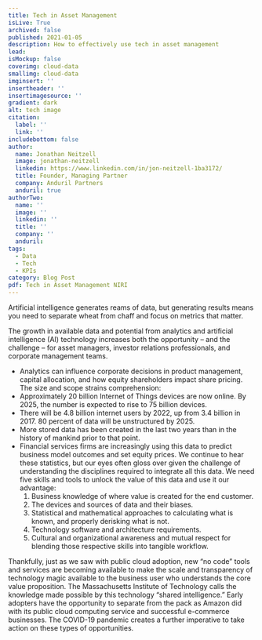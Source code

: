 ```yaml
---
title: Tech in Asset Management
isLive: True
archived: false
published: 2021-01-05
description: How to effectively use tech in asset management
lead:
isMockup: false
coverimg: cloud-data
smallimg: cloud-data
imginsert: ''
insertheader: ''
insertimagesource: ''
gradient: dark
alt: tech image
citation:
  label: ''
  link: ''
includebottom: false
author: 
  name: Jonathan Neitzell
  image: jonathan-neitzell
  linkedin: https://www.linkedin.com/in/jon-neitzell-1ba3172/
  title: Founder, Managing Partner
  company: Anduril Partners
  anduril: true
authorTwo:
  name: ''
  image: ''
  linkedin: ''
  title: ''
  company: ''
  anduril:
tags: 
  - Data
  - Tech
  - KPIs
category: Blog Post
pdf: Tech in Asset Management NIRI
---
```


Artificial intelligence generates reams of data, but generating results means you need to separate wheat from chaff and focus on metrics that matter.

The growth in available data and potential from analytics and artificial intelligence
(AI) technology increases both the opportunity – and the challenge – for asset managers, investor relations
professionals, and corporate management teams.


<ul>
  <li>
Analytics can influence corporate decisions in product management, capital allocation, and how equity shareholders
impact share pricing. The size and scope strains comprehension:
</li>
<li>
Approximately 20 billion Internet of Things devices are now online. By 2025, the number is expected to rise to 75
billion devices.
</li>
<li>
There will be 4.8 billion internet users by 2022, up from 3.4 billion in 2017. 80 percent of data
will be unstructured by 2025.
</li>
<li>
More stored data has been created in the last two years than in the history of mankind
prior to that point.
</li>
<li>
Financial services firms are increasingly using this data to predict business model outcomes and
set equity prices. We continue to hear these statistics, but our eyes often gloss over given the challenge of
understanding the disciplines required to integrate all this data. We need five skills and tools to unlock the value of
this data and use it our advantage:


<ol>
  <li>
    Business knowledge of where value is created for the end customer.
  </li>
  <li>
  The devices and sources of data and their biases.
  </li>
  <li>
  Statistical and mathematical approaches to calculating what is known, and properly derisking what is not.
  </li>
  <li>
  Technology software and architecture requirements.
  </li>
  <li>
   Cultural and organizational awareness and mutual respect for blending those respective skills into tangible workflow.
  
  </li>
</ol>
</li>
</ul>


 Thankfully, just as we saw with public cloud adoption, new “no code” tools and services are becoming available to
   make the scale and transparency of technology magic available to the business user who understands the core value
   proposition. The Massachusetts Institute of Technology calls the knowledge made possible by this technology “shared
   intelligence.” Early adopters have the opportunity to separate from the pack as Amazon did with its public cloud
   computing service and successful e-commerce businesses. The COVID-19 pandemic creates a further imperative to take
   action on these types of opportunities.
